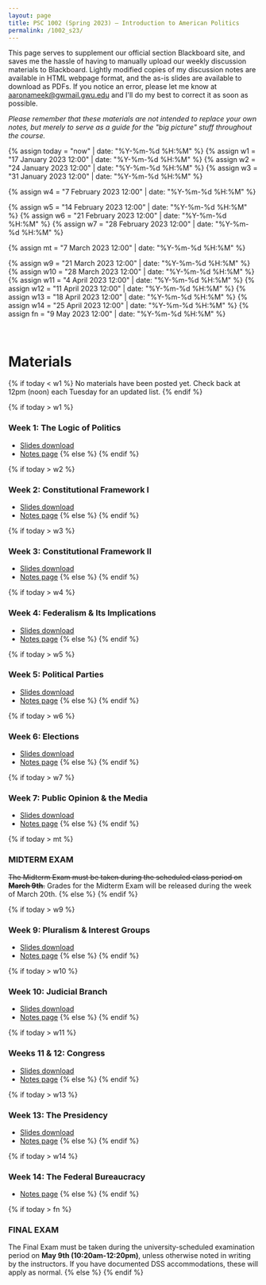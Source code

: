 ```yaml
---
layout: page
title: PSC 1002 (Spring 2023) — Introduction to American Politics
permalink: /1002_s23/
---
```


This page serves to supplement our official section Blackboard site, and saves me the hassle of having to manually upload our weekly discussion materials to Blackboard. Lightly modified copies of my discussion notes are available in HTML webpage format, and the as-is slides are available to download as PDFs. If you notice an error, please let me know at [aaronameek@gwmail.gwu.edu](mailto:aaronameek@gwmail.gwu.edu) and I'll do my best to correct it as soon as possible.

*Please remember that these materials are not intended to replace your own notes, but merely to serve as a guide for the "big picture" stuff throughout the course.*

<!-- SESSION DATES FOR DYNAMIC RELEASE -->
{% assign today = "now" | date: "%Y-%m-%d %H:%M" %}
{% assign w1 = "17 January 2023 12:00" | date: "%Y-%m-%d %H:%M" %}
{% assign w2 = "24 January 2023 12:00" | date: "%Y-%m-%d %H:%M" %}
{% assign w3 = "31 January 2023 12:00" | date: "%Y-%m-%d %H:%M" %}

{% assign w4 = "7 February 2023 12:00" | date: "%Y-%m-%d %H:%M" %}

{% assign w5 = "14 February 2023 12:00" | date: "%Y-%m-%d %H:%M" %}
{% assign w6 = "21 February 2023 12:00" | date: "%Y-%m-%d %H:%M" %}
{% assign w7 = "28 February 2023 12:00" | date: "%Y-%m-%d %H:%M" %}

{% assign mt = "7 March 2023 12:00" | date: "%Y-%m-%d %H:%M" %}

{% assign w9 = "21 March 2023 12:00" | date: "%Y-%m-%d %H:%M" %}
{% assign w10 = "28 March 2023 12:00" | date: "%Y-%m-%d %H:%M" %}
{% assign w11 = "4 April 2023 12:00" | date: "%Y-%m-%d %H:%M" %}
{% assign w12 = "11 April 2023 12:00" | date: "%Y-%m-%d %H:%M" %}
{% assign w13 = "18 April 2023 12:00" | date: "%Y-%m-%d %H:%M" %}
{% assign w14 = "25 April 2023 12:00" | date: "%Y-%m-%d %H:%M" %}
{% assign fn = "9 May 2023 12:00" | date: "%Y-%m-%d %H:%M" %}

<br>

<!-- CONTENT -->
# Materials
{% if today < w1 %}
No materials have been posted yet. Check back at 12pm (noon) each Tuesday for an updated list.
{% endif %}

{% if today > w1 %}
### Week 1: The Logic of Politics
* <a href="/docs/1002_s23/pdf_slides/1002_s23_w1_LogicOfPolitics_slides.pdf" download>Slides download</a>
* <a href="/docs/1002_s23/html_notes/1002_s23_w1_LogicOfPolitics_notes.html" target="_blank">Notes page</a>
{% else %}
{% endif %}

{% if today > w2 %}
### Week 2: Constitutional Framework I
* <a href="/docs/1002_s23/pdf_slides/1002_s23_w2_ConstitutionalFramework1_slides.pdf" download>Slides download</a>
* <a href="/docs/1002_s23/html_notes/1002_s23_w2_ConstitutionalFramework1_notes.html" target="_blank">Notes page</a>
{% else %}
{% endif %}

{% if today > w3 %}
### Week 3: Constitutional Framework II
* <a href="/docs/1002_s23/pdf_slides/1002_s23_w3_ConstitutionalFramework2_slides.pdf" download>Slides download</a>
* <a href="/docs/1002_s23/html_notes/1002_s23_w3_ConstitutionalFramework2_notes.html" target="_blank">Notes page</a>
{% else %}
{% endif %}

{% if today > w4 %}
### Week 4: Federalism & Its Implications
* <a href="/docs/1002_s23/pdf_slides/1002_s23_w4_Federalism_slides.pdf" download>Slides download</a>
* <a href="/docs/1002_s23/html_notes/1002_s23_w4_Federalism_notes.html" target="_blank">Notes page</a>
{% else %}
{% endif %}

{% if today > w5 %}
### Week 5: Political Parties
* <a href="/docs/1002_s23/pdf_slides/1002_s23_w5_PoliticalParties_slides.pdf" download>Slides download</a>
* <a href="/docs/1002_s23/html_notes/1002_s23_w5_PoliticalParties_notes.html" target="_blank">Notes page</a>
{% else %}
{% endif %}

{% if today > w6 %}
### Week 6: Elections
* <a href="/docs/1002_s23/pdf_slides/1002_s23_w6_Elections_slides.pdf" download>Slides download</a>
* <a href="/docs/1002_s23/html_notes/1002_s23_w6_Elections_notes.html" target="_blank">Notes page</a>
{% else %}
{% endif %}

{% if today > w7 %}
### Week 7: Public Opinion & the Media
* <a href="/docs/1002_s23/pdf_slides/1002_s23_w7_PublicOpinionMedia_slides.pdf" download>Slides download</a>
* <a href="/docs/1002_s23/html_notes/1002_s23_w7_PublicOpinionMedia_notes.html" target="_blank">Notes page</a>
{% else %}
{% endif %}

{% if today > mt %}
### MIDTERM EXAM
~~The Midterm Exam must be taken during the scheduled class period on **March 9th**.~~
Grades for the Midterm Exam will be released during the week of March 20th.
{% else %}
{% endif %}

{% if today > w9 %}
### Week 9: Pluralism & Interest Groups
* <a href="/docs/1002_s23/pdf_slides/1002_s23_w9_PluralismInterestGroups_slides.pdf" download>Slides download</a>
* <a href="/docs/1002_s23/html_notes/1002_s23_w9_PluralismInterestGroups_notes.html" target="_blank">Notes page</a>
{% else %}
{% endif %}

{% if today > w10 %}
### Week 10: Judicial Branch
* <a href="/docs/1002_s23/pdf_slides/1002_s23_w10_Courts_slides.pdf" download>Slides download</a>
* <a href="/docs/1002_s23/html_notes/1002_s23_w10_Courts_notes.html" target="_blank">Notes page</a>
{% else %}
{% endif %}

{% if today > w11 %}
### Weeks 11 & 12: Congress
* <a href="/docs/1002_s23/pdf_slides/1002_s23_w11_Congress_slides.pdf" download>Slides download</a>
* <a href="/docs/1002_s23/html_notes/1002_s23_w11_Congress_notes.html" target="_blank">Notes page</a>
{% else %}
{% endif %}

<!-- WEEK 12 CONTENT, IF NEEDED
{% if today > w12 %}
### Week 12: Congress *cont.*
* <a href="/docs/1002_s23/pdf_slides/1002_s23_w12_Congress_slides.pdf" download>Slides download</a>
* <a href="/docs/1002_s23/html_notes/1002_s23_w12_Congress_notes.html" target="_blank">Notes page</a>
{% else %}
{% endif %}
-->

{% if today > w13 %}
### Week 13: The Presidency
* <a href="/docs/1002_s23/pdf_slides/1002_s23_w13_Presidency_slides.pdf" download>Slides download</a>
* <a href="/docs/1002_s23/html_notes/1002_s23_w13_Presidency_notes.html" target="_blank">Notes page</a>
{% else %}
{% endif %}

{% if today > w14 %}
### Week 14: The Federal Bureaucracy
<!-- * <a href="/docs/1002_s23/pdf_slides/1002_s23_w14_Bureaucracy_slides.pdf" download>Slides download</a> -->
* <a href="/docs/1002_s23/html_notes/1002_s23_w14_Bureaucracy_notes.html" target="_blank">Notes page</a>
{% else %}
{% endif %}

{% if today > fn %}
### FINAL EXAM
The Final Exam must be taken during the university-scheduled examination period on **May 9th (10:20am-12:20pm)**, unless otherwise noted in writing by the instructors. If you have documented DSS accommodations, these will apply as normal.
{% else %}
{% endif %}